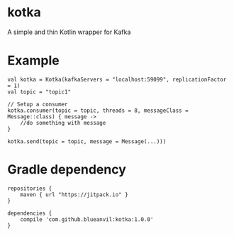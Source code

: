 # kotka
A simple and thin Kotlin wrapper for Kafka

# Example
```
val kotka = Kotka(kafkaServers = "localhost:59099", replicationFactor = 1)
val topic = "topic1"

// Setup a consumer
kotka.consumer(topic = topic, threads = 8, messageClass = Message::class) { message ->
    //do something with message
}

kotka.send(topic = topic, message = Message(...)))
```

# Gradle dependency

```
repositories {
    maven { url "https://jitpack.io" }
}

dependencies {
    compile 'com.github.blueanvil:kotka:1.0.0'
}
```
